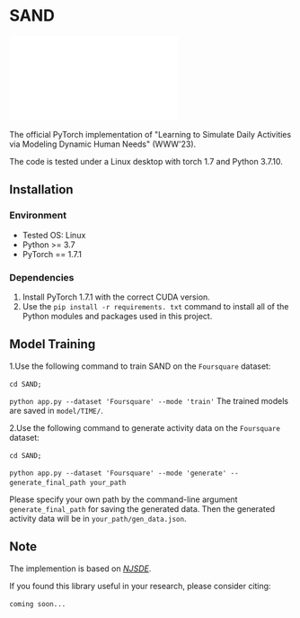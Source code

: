 # SAND

![OverallFramework](./assets/framework.pdf "Overall framework")

The official PyTorch implementation of "Learning to Simulate Daily Activities via Modeling Dynamic Human Needs" (WWW'23).

The code is tested under a Linux desktop with torch 1.7 and Python 3.7.10.

## Installation

### Environment
- Tested OS: Linux
- Python >= 3.7
- PyTorch == 1.7.1

### Dependencies
1. Install PyTorch 1.7.1 with the correct CUDA version.
2. Use the ``pip install -r requirements. txt`` command to install all of the Python modules and packages used in this project.

## Model Training

1.Use the following command to train SAND on the `Foursquare` dataset: 

``
cd SAND;
``

``
python app.py --dataset 'Foursquare' --mode 'train'
``
The trained models are saved in ``model/TIME/``.



2.Use the following command to generate activity data on the `Foursquare` dataset: 

``
cd SAND;
``

``
python app.py --dataset 'Foursquare' --mode 'generate' --generate_final_path your_path
``

Please specify your own path by the command-line argument ``generate_final_path``  for saving the generated data. Then the generated activity data will be in ``your_path/gen_data.json``.

## Note

The implemention is based on *[NJSDE](https://github.com/000Justin000/torchdiffeq/tree/jj585)*.

If you found this library useful in your research, please consider citing:

``
coming soon...
``
